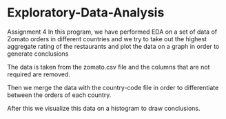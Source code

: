 # Exploratory-Data-Analysis
Assignment 4
In this program, we have performed EDA on a set of data of Zomato orders in different countries and we try to take out the highest aggregate rating of the restaurants and plot the data on a graph in order to generate conclusions

The data is taken from the zomato.csv file and the columns that are not required are removed.

Then we merge the data with the country-code file in order to differentiate between the orders of each country.

After this we visualize this data on a histogram to draw conclusions.
